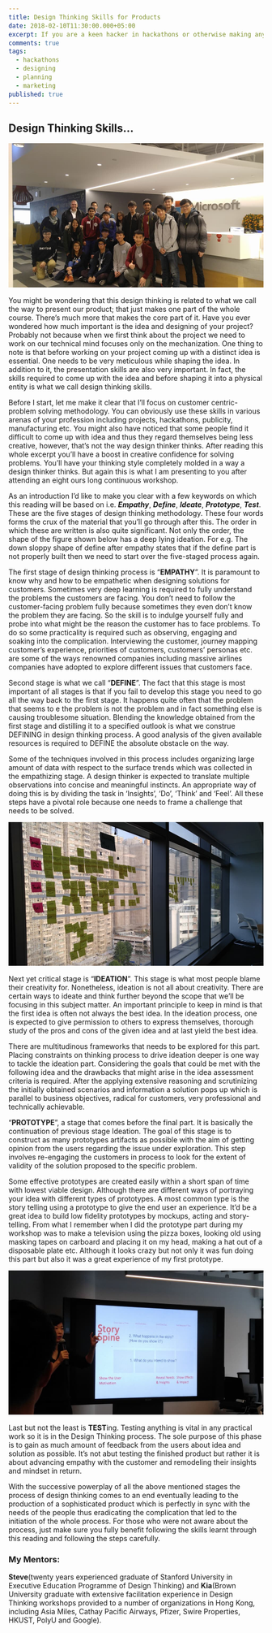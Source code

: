 ```yaml
---
title: Design Thinking Skills for Products
date: 2018-02-10T11:30:00.000+05:00
excerpt: If you are a keen hacker in hackathons or otherwise making any type of product you should for sure give a read to learn about some of the skills that might be required for the successful launch of the product.
comments: true
tags:
  - hackathons
  - designing
  - planning
  - marketing
published: true
---
```


## Design Thinking Skills...

![dt3.jpg](/assets/images/dt3.jpg)

You might be wondering that this design thinking is related to what we call the way to present our product; that just makes one part of the whole course. There’s much more that makes the core part of it.
Have you ever wondered how much important is the idea and designing of your project? Probably not because when we first think about the project we need to work on our technical mind focuses only on the mechanization. One thing to note is that before working on your project coming up with a distinct idea is essential. One needs to be very meticulous while shaping the idea. In addition to it, the presentation skills are also very important. In fact, the skills required to come up with the idea and before shaping it into a physical entity is what we call design thinking skills. 

Before I start, let me make it clear that I’ll focus on customer centric-problem solving methodology. You can obviously use these skills in various arenas of your profession including projects, hackathons, publicity, manufacturing etc. You might also have noticed that some people find it difficult to come up with idea and thus they regard themselves being less creative, however, that’s not the way design thinker thinks. After reading this whole excerpt you’ll have a boost in creative confidence for solving problems. You’ll have your thinking style completely molded in a way a design thinker thinks. But again this is what I am presenting to you after attending an eight ours long continuous workshop.

As an introduction I’d like to make you clear with a few keywords on which this reading will be based on i.e. **_Empathy_**, **_Define_**, **_Ideate_**, **_Prototype_**, **_Test_**. These are the five stages of design thinking methodology. These four words forms the crux of the material that you’ll go through after this. The order in which these are written is also quite significant. Not only the order, the shape of the figure shown below has a deep lying ideation. For e.g. The down sloppy shape of define after empathy states that if the define part is not properly built then we need to start over the five-staged process again.


The first stage of design thinking process is “**EMPATHY**”. It is paramount to know why and how to be empathetic when designing solutions for customers. Sometimes very deep learning is required to fully understand the problems the customers are facing. You don’t need to follow the customer-facing problem fully because sometimes they even don’t know the problem they are facing. So the skill is to indulge yourself fully and probe into what might be the reason the customer has to face problems. To do so some practicality is required such as observing, engaging and soaking into the complication. Interviewing the customer, journey mapping customer’s experience, priorities of customers, customers’ personas etc. are some of the ways renowned companies including massive airlines companies have adopted to explore different issues that customers face.

Second stage is what we call “**DEFINE**”. The fact that this stage is most important of all stages is that if you fail to develop this stage you need to go all the way back to the first stage. It happens quite often that the problem that seems to e the problem is not the problem and in fact something else is causing troublesome situation. Blending the knowledge obtained from the first stage and distilling it to a specified outlook is what we construe DEFINING in design thinking process. A good analysis of the given available resources is required to DEFINE the absolute obstacle on the way.

Some of the techniques involved in this process includes organizing large amount of data with respect to the surface trends which was collected in the empathizing stage. A design thinker is expected to translate multiple observations into concise and meaningful instincts. An appropriate way of doing this is by dividing the task in ‘Insights’, ‘Do’, ‘Think’ and ‘Feel’. All these steps have a pivotal role because one needs to frame a challenge that needs to be solved.

![dt2.jpg](/assets/images/dt2.jpg)

Next yet critical stage is “**IDEATION**”. This stage is what most people blame their creativity for. Nonetheless, ideation is not all about creativity. There are certain ways to ideate and think further beyond the scope that we’ll be focusing in this subject matter. An important principle to keep in mind is that the first idea is often not always the best idea. In the ideation process, one is expected to give permission to others to express themselves, thorough study of the pros and cons of the given idea and at last yield the best idea.

There are multitudinous frameworks that needs to be explored for this part. Placing constraints on thinking process to drive ideation deeper is one way to tackle the ideation part. Considering the goals that could be met with the following idea and the drawbacks that might arise in the idea assessment criteria is required. After the applying extensive reasoning and scrutinizing the initially obtained scenarios and information a solution pops up which is parallel to business objectives, radical for customers, very professional and technically achievable.

“**PROTOTYPE**”, a stage that comes before the final part. It is basically the continuation of previous stage Ideation. The goal of this stage is to construct as many prototypes artifacts as possible with the aim of getting opinion from the users regarding the issue under exploration. This step involves re-engaging the customers in process to look for the extent of validity of the solution proposed to the specific problem. 

Some effective prototypes are created easily within a short span of time with lowest viable design. Although there are different ways of portraying your idea with different types of prototypes. A most common type is the story telling using a prototype to give the end user an experience. It’d be a great idea to build low fidelity prototypes by mockups, acting and story-telling. From what I remember when I did the prototype part during my workshop was to make a television using the pizza boxes, looking old using masking tapes on carboard and placing it on my head, making a hat out of a disposable plate etc. Although it looks crazy but not only it was fun doing this part but also it was a great experience of my first prototype.

![dt1.jpg](/assets/images/dt1.jpg)

Last but not the least is **TEST**ing. Testing anything is vital in any practical work so it is in the Design Thinking process. The sole purpose of this phase is to gain as much amount of feedback from the users about idea and solution as possible. It’s not abut testing the finished product but rather it is about advancing empathy with the customer and remodeling their insights and mindset in return.

With the successive powerplay of all the above mentioned stages the process of design thinking comes to an end eventually leading to the production of a sophisticated product which is perfectly in sync with the needs of the people thus eradicating the complication that led to the initiation of the whole process. 
For those who were not aware about the process, just make sure you fully benefit following the skills learnt through this reading and following the steps carefully.

### My Mentors:
**Steve**(twenty years experienced graduate of Stanford University in Executive Education Programme of Design Thinking) and **Kia**(Brown University graduate with extensive facilitation experience in Design Thinking workshops provided to a number of organizations in Hong Kong, including Asia Miles, Cathay Pacific Airways, Pfizer, Swire Properties, HKUST, PolyU and Google).


